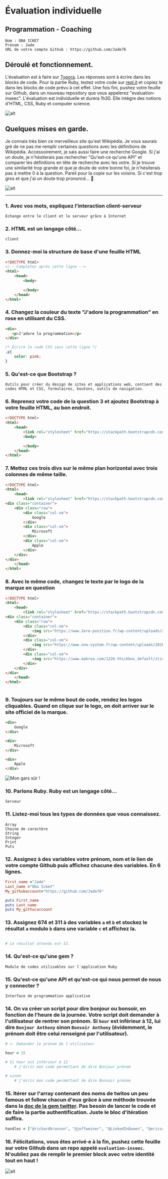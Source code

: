 # Évaluation individuelle

## Programmation - Coaching

```
Nom : OBA ICKET
Prénom : Jade
URL de votre compte Github : https://github.com/Jade76
```

## Déroulé et fonctionnement. 

L'évaluation est à faire sur [Typora](https://typora.io/). Les réponses sont à écrire dans les blocks de code. 
Pour la partie Ruby, testez votre code sur [repl.it](https://repl.it/) et copiez le dans les blocks de code prévu à cet effet. 
Une fois fini, pushez votre feuille sur Github, dans un nouveau repository que vous appelerez "evaluation-inseec".
L'évaluation est individuelle et durera 1h30. Elle intègre des notions d'HTML, CSS, Ruby et computer science. 

![alt](https://media.giphy.com/media/26xBBfd0ii1khakpy/giphy.gif)

## Quelques mises en garde.

Je connais très bien ce merveilleux site qu'est Wikipédia. Je vous saurais gré de ne pas me remplir certaines questions avec les définitions de Wikipédia. Accessoirement, je sais aussi faire une recherche Google. Si j'ai un doute, je n'hésiterais pas rechercher "Qu'est-ce qu'une API" et comparer les définitions en tête de recherche avec les votre. Si je trouve une similarité trop grande et que je doute de votre bonne foi, je n'hésiterais pas à mettre 0 à la question. 
Pareil pour la copie sur les voisins. Si c'est trop gros et que j'ai un doute trop prononcé... 🔫

![alt](https://media.giphy.com/media/BtedgmzGNCiuk/giphy.gif)



------

### 1. Avec vos mots, expliquez l'interaction client-serveur

```t
Echange entre le client et le serveur grâce à Internet
```



 ### 2. HTML est un langage côté... 

```
client
```



### 3. Donnez-moi la structure de base d'une feuille HTML

```html
<!DOCTYPE html>
<!-- Completez après cette ligne -->
<html>
    <head>
        <body>
            
        </body>
    </head>
</html>
```



### 4. Changez la couleur du texte "J'adore la programmation" en rose en utilisant du CSS.

```html
<div>
   <p>J'adore la programmation</p>
</div>
```

```css
/* Ecrire le code CSS sous cette ligne */
.p{
    color: pink;
}
```



### 5. Qu'est-ce que Bootstrap ?

```
Outils pour créer du design de sites et applications web, contient des codes HTML et CSS, formulaires, boutons, outils de navigation.
```



### 6. Reprenez votre code de la question 3 et ajoutez Bootstrap à votre feuille HTML, au bon endroit.

```html
<!DOCTYPE html>
<html>
    <head>
        <link rel="stylesheet" href="https://stackpath.bootstrapcdn.com/bootstrap/4.1.3/css/bootstrap.min.css" integrity="sha384-MCw98/SFnGE8fJT3GXwEOngsV7Zt27NXFoaoApmYm81iuXoPkFOJwJ8ERdknLPMO" crossorigin="anonymous">
        <body>
            
        </body>
    </head>
</html>
```



### 7. Mettez ces trois divs sur le même plan horizontal avec trois colonnes de même taille.

```html
<!DOCTYPE html>
<html>
    <head>
        <link rel="stylesheet" href="https://stackpath.bootstrapcdn.com/bootstrap/4.1.3/css/bootstrap.min.css" integrity="sha384-MCw98/SFnGE8fJT3GXwEOngsV7Zt27NXFoaoApmYm81iuXoPkFOJwJ8ERdknLPMO" crossorigin="anonymous">
<div class="container">
    <div class="row">
        <div class="col-sm">
            Google
        </div>
        <div class="col-sm">
            Microsoft
        </div>
        <div class="col-sm">
            Apple
        </div>
    </div>
</div>
    </head>
</html>
```



### 8. Avec le même code, changez le texte par le logo de la marque en question

```html
<!DOCTYPE html>
<html>
    <head>
        <link rel="stylesheet" href="https://stackpath.bootstrapcdn.com/bootstrap/4.1.3/css/bootstrap.min.css" integrity="sha384-MCw98/SFnGE8fJT3GXwEOngsV7Zt27NXFoaoApmYm81iuXoPkFOJwJ8ERdknLPMO" crossorigin="anonymous">
<div class="container">
    <div class="row">
        <div class="col-sm">
            <img src="https://www.1ere-position.fr/wp-content/uploads/2018/02/google-logo-2013-1.png">
        </div>
        <div class="col-sm">
            <img src="https://www.one-system.fr/wp-content/uploads/2016/05/logo-microsoft.png">
        </div>
        <div class="col-sm">
            <img src="https://www.makrea.com/1226-thickbox_default/sticker-logo-apple.jpg">
        </div>
    </div>
</div>
    </head>
</html>
            
```

 

### 9. Toujours sur le même bout de code, rendez les logos cliquables. Quand on clique sur le logo, on doit arriver sur le site officiel de la marque.

```html
<div>
    Google
</div>

<div>
    Microsoft
</div>

<div>
    Apple
</div>
```

![Mon gars sûr !](https://media.giphy.com/media/l0K4mbH4lKBhAPFU4/giphy.gif)

### 10. Parlons Ruby. Ruby est un langage côté...

```
Serveur
```



### 11. Listez-moi tous les types de données que vous connaissez.

```
Array
Chaine de caractère 
String
Integer
Print
Puts
```



### 12. Assignez à des variables votre prénom, nom et le lien de votre compte Github puis affichez chacune des variables. En 6 lignes.

```ruby
First_name ="Jade"
Last_name ="Oba Icket"
My_githubaccount="https://github.com/Jade76"

puts First_name 
puts Last_name
puts My_githucaccount


```



### 13. Assignez 674 et 311 à des variables `a` et `b` et stockez le résultat `a` modulo `b` dans une variable `c` et affichez la. 

```ruby

# Le résultat attendu est 52. 
```



### 14. Qu'est-ce qu'une gem ? 

```texte
Module de codes utilisables sur l'application Ruby
```



### 15. Qu'est-ce qu'une API et qu'est-ce qui nous permet de nous y connecter ?

```
Interface de programmation applicative
```



### 14. On va créer un script pour dire bonjour ou bonsoir, en fonction de l'heure de la journée. Votre script doit demander à l'utilisateur de rentrer son prénom. Si `hour` est inférieur à 12, lui dire `Bonjour Anthony` sinon `Bonsoir Anthony` (évidemment, le prénom doit être celui renseigné par l'utilisateur).

```Ruby
# <- Demander le prénom de l'utilisateur

hour = 15

# Si hour est inférieur à 12
	# j'écris mon code permettant de dire Bonjour prénom

# sinon
	# j'écris mon code permettant de dire Bonsoir prénom

```



### 15. Itérer sur l'array contenant des noms de twitos un peu famous et follow chacun d'eux grâce à une méthode trouvée dans la [doc de la gem twitter](https://github.com/sferik/twitter). Pas besoin de lancer le code et de faire la partie authentification. Juste le bloc d'itération suffira. 

```ruby
handles = ["@richardbranson", "@jeffweiner", "@LinkedInQueen", "@ericschmidt", "@elonmusk", "@petecashmore", "@SteveForbesCEO", "@mtbarra"]


```



### 16. Félicitations, vous êtes arrivé·e à la fin, pushez cette feuille sur votre Github dans un repo appelé `evaluation-inseec`. N'oubliez pas de remplir le premier block avec votre identité tout en haut ! 

![alt](https://media.giphy.com/media/l0MYJnJQ4EiYLxvQ4/giphy.gif)

